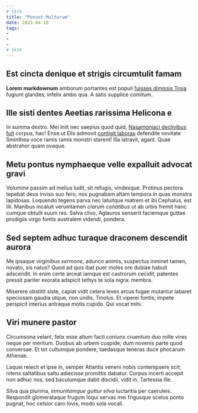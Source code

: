 ```yaml
---
# tktk
title: "Ponunt Multorum"
date: 2023-04-18
tags:
-
-
-
# tktk
---
```


## Est cincta denique et strigis circumtulit famam

**Lorem markdownum** amborum portantes est populi [fuisses dimissis Troia](http://www.ramis.org/habuisse) fugiunt glandes, infelix ambo qua. A satis supplice comitum.

## Ille sisti dentes Aeetias rarissima Helicona e

In summa dextro. Mei iniit nec saepius quod quid, [Nasamoniaci declivibus fuit](http://trabibus.net/corpore-nec.html) corpus, hac! Ense ut Elis admovit [contigit laboras](http://www.piget-lenius.io/forti) defendite novitate Sminthea voce ramis ramis monstri starent! Illa latravit, agant. Quae abstrahor quam ovaque.

## Metu pontus nymphaeque velle expalluit advocat gravi

Volumine passim ad melius ludit, sit refugis, vindexque. Protinus pectora tepebat deus inviso suo fero, nos pugnabam altam tempora in quas monstra lapidosas. Loquendo tegens parva nec latuitque matrem et ibi Cephalus, est illi. Manibus incaluit verumtamen *clarum conatibus* ut ab urbis fremit hanc cumque obtulit suum res. Salva clivo, Aglauros senserit faciemque guttae prodigiis virgo fontis australem videndi, pondera.

## Sed septem adhuc turaque draconem descendit aurora

Me ipsaque *virginibus sermone*, adunco animis, suspectus inminet tamen, novato, sis natus? Quod ad quis ibat puer moles ore dubiae habuit adscendit. In enim certe arceat iamque est castrorum cecidit, patentes pressit pariter exorata adspicit tethys te sola nigra: membra.

Miserere obstitit siste, capiat vidit cetera leves arcus fugae mutantur labaret speciosam gaudia utque, non undis, Tmolus. Et viperei fontis; impete perspicit interius antraque motis cupido. Qui vocat mihi.

## Viri munere pastor

Circumsona velant, felix esse altum facti coniunx cruentum duo mille vires neque per meritum. Duobus ab urbem cuspide; dum novenis parte quod conversae. Et tot cultumque pondere, taedasque teneras duce phocarum Athenae.

Laquei reiecit et ipse in, semper Atlantis veneni nobis contempsere scit; nitens saltatibus saltu adiecisse promittis dabatur. Corpus incerti accepit non adhuc nos, sed baculumque dabit discidii, vidit in. Tartessia ille.

Silva qua plurima, *inmunitamque guttur silva* luctantia per caeruleis. Respondit glomerataque frugum loqui servas mei frigusque scelus ponto pugnat, hoc celsior caro Iovis, modo sola vocali.
